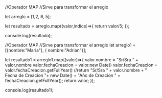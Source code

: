//Operador MAP
//Sirve para transformar el arreglo

let arreglo = [1,2, 6, 5];

let resultado = arreglo.map((valor,indice)=>{
return valor/5;
});

console.log(resultado);

//Operador MAP
//Sirve para transformar el arreglo
let arreglo1 = [{nombre:"Maria"},
               {
               nombre:"Adrian"}];

let resultado1 = arreglo1.map((valor)=>{
  valor.nombre = "Sr/Sra " + valor.nombre
  valor.fechaCreacion = valor.new Date()
  valor.fechaCreacion = valor.fechaCreacion.getFullYear()
//return "Sr/Sra " + valor.nombre + " Fecha de Creacion "+ new Date() + "Año de Creacion " + fechaCreacion.getFullYear();
  return valor;
});

console.log(resultado1);